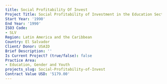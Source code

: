 ```yaml
---
title: Social Profitability Of Invest
Project Title: Social Profitability of Investment in the Education Sector
Start Year: '1990'
End Year: '1990'
ISO3 Code:
- SLV
Region: Latin America and the Caribbean
Country: El Salvador
Client/ Donor: USAID
Brief Description: ''
Is Current Project? (true/false): false
Practice Area:
- Education, Gender and Youth
projects_slug: Social-Profitability-of-Invest
Contract Value USD: '5179.00'
---
```


